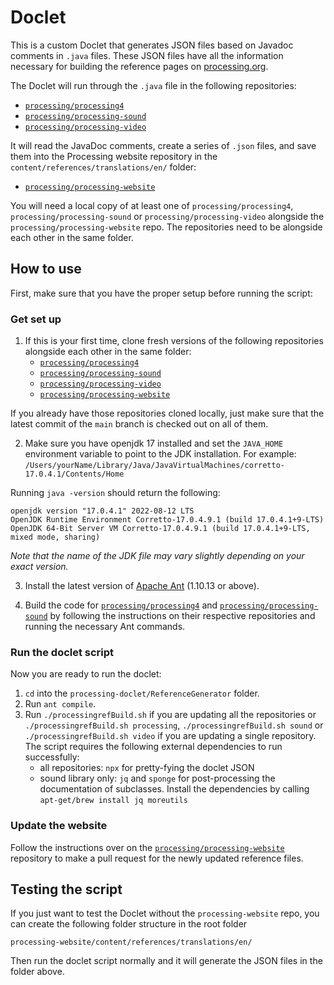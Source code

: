 # Doclet

This is a custom Doclet that generates JSON files based on Javadoc comments in `.java` files. These JSON files have all the information necessary for building the reference pages on [processing.org](https://processing.org).

The Doclet will run through the `.java` file in the following repositories:

- [`processing/processing4`](https://github.com/processing/processing4)
- [`processing/processing-sound`](https://github.com/processing/processing-sound)
- [`processing/processing-video`](https://github.com/processing/processing-video)

It will read the JavaDoc comments, create a series of `.json` files, and save them into the Processing website repository in the `content/references/translations/en/` folder:

- [`processing/processing-website`](https://github.com/processing/processing-website)

You will need a local copy of at least one of `processing/processing4`, `processing/processing-sound` or `processing/processing-video` alongside the `processing/processing-website` repo. The repositories need to be alongside each other in the same folder.

## How to use

First, make sure that you have the proper setup before running the script:

### Get set up

1. If this is your first time, clone fresh versions of the following repositories alongside each other in the same folder:
   - [`processing/processing4`](https://github.com/processing/processing4)
   - [`processing/processing-sound`](https://github.com/processing/processing-sound)
   - [`processing/processing-video`](https://github.com/processing/processing-video)
   - [`processing/processing-website`](https://github.com/processing/processing-website)
   
If you already have those repositories cloned locally, just make sure that the latest commit of the `main` branch is checked out on all of them.

2. Make sure you have openjdk 17 installed and set the `JAVA_HOME` environment variable to point to the JDK installation. For example: `/Users/yourName/Library/Java/JavaVirtualMachines/corretto-17.0.4.1/Contents/Home`

Running `java -version` should return the following:

```
openjdk version "17.0.4.1" 2022-08-12 LTS
OpenJDK Runtime Environment Corretto-17.0.4.9.1 (build 17.0.4.1+9-LTS)
OpenJDK 64-Bit Server VM Corretto-17.0.4.9.1 (build 17.0.4.1+9-LTS, mixed mode, sharing)
```

_Note that the name of the JDK file may vary slightly depending on your exact version._

3. Install the latest version of [Apache Ant](https://ant.apache.org/manual/install.html) (1.10.13 or above).

4. Build the code for [`processing/processing4`](https://github.com/processing/processing4) and [`processing/processing-sound`](https://github.com/processing/processing-sound) by following the instructions on their respective repositories and running the necessary Ant commands.

### Run the doclet script

Now you are ready to run the doclet:

1. `cd` into the `processing-doclet/ReferenceGenerator` folder.
2. Run `ant compile`.
3. Run `./processingrefBuild.sh` if you are updating all the repositories or `./processingrefBuild.sh processing`, `./processingrefBuild.sh sound` or `./processingrefBuild.sh video` if you are updating a single repository. The script requires the following external dependencies to run successfully:
	- all repositories: `npx` for pretty-fying the doclet JSON
	- sound library only: `jq` and `sponge` for post-processing the documentation of subclasses. Install the dependencies by calling `apt-get/brew install jq moreutils`

### Update the website

Follow the instructions over on the [`processing/processing-website`](https://github.com/processing/processing-website) repository to make a pull request for the newly updated reference files.

## Testing the script
If you just want to test the Doclet without the `processing-website` repo, you can create the following folder structure in the root folder

`processing-website/content/references/translations/en/`

Then run the doclet script normally and it will generate the JSON files in the folder above.
